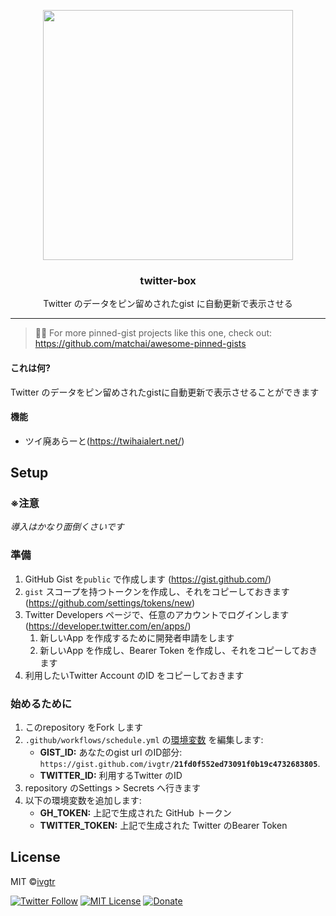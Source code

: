 <p align="center">
  <img width="400" src="https://user-images.githubusercontent.com/43836584/98494083-64aa3780-227f-11eb-99eb-353d0e389f18.png">
  <h3 align="center">twitter-box</h3>
  <p align="center">Twitter のデータをピン留めされたgist に自動更新で表示させる</p>
</p>

---

> 📌✨ For more pinned-gist projects like this one, check out: https://github.com/matchai/awesome-pinned-gists

#### これは何?
Twitter のデータをピン留めされたgistに自動更新で表示させることができます 

#### 機能
- ツイ廃あらーと(https://twihaialert.net/)

## Setup
### ※注意
_導入はかなり面倒くさいです_

### 準備
1. GitHub Gist を`public` で作成します (https://gist.github.com/)
1.  `gist` スコープを持つトークンを作成し、それをコピーしておきます (https://github.com/settings/tokens/new)
1. Twitter Developers ページで、任意のアカウントでログインします (https://developer.twitter.com/en/apps/)
   1. 新しいApp を作成するために開発者申請をします
   1. 新しいApp を作成し、Bearer Token を作成し、それをコピーしておきます
1. 利用したいTwitter Account のID をコピーしておきます

### 始めるために
1. このrepository をFork します
1. `.github/workflows/schedule.yml` の[環境変数](https://github.com/ivgtr/twitter-box/blob/master/.github/workflows/schedule.yml#L16-L20) を編集します:
   - **GIST_ID:** あなたのgist url のID部分: `https://gist.github.com/ivgtr/`**`21fd0f552ed73091f0b19c4732683805`**.
   - **TWITTER_ID:** 利用するTwitter のID
1. repository のSettings > Secrets へ行きます
1. 以下の環境変数を追加します:
   - **GH_TOKEN:** 上記で生成された GitHub トークン
   - **TWITTER_TOKEN:** 上記で生成された Twitter のBearer Token



## License
MIT ©[ivgtr](https://github.com/ivgtr)


[![Twitter Follow](https://img.shields.io/twitter/follow/mawaru_hana?style=social)](https://twitter.com/mawaru_hana) [![MIT License](http://img.shields.io/badge/license-MIT-blue.svg?style=flat)](LICENSE) [![Donate](https://img.shields.io/badge/%EF%BC%84-support-green.svg?style=flat-square)](https://www.buymeacoffee.com/ivgtr)  